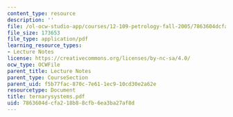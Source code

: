 ```yaml
---
content_type: resource
description: ''
file: /ol-ocw-studio-app/courses/12-109-petrology-fall-2005/7863604dcfa218b88cfb6ea3ba27af8d_ternarysystems.pdf
file_size: 173653
file_type: application/pdf
learning_resource_types:
- Lecture Notes
license: https://creativecommons.org/licenses/by-nc-sa/4.0/
ocw_type: OCWFile
parent_title: Lecture Notes
parent_type: CourseSection
parent_uid: f5b77fac-870c-7e61-1ec9-10cd30e2a62e
resourcetype: Document
title: ternarysystems.pdf
uid: 7863604d-cfa2-18b8-8cfb-6ea3ba27af8d
---
```

